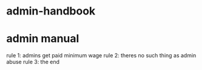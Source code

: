 # admin-handbook
# admin manual
rule 1: admins get paid minimum wage
rule 2: theres no such thing as admin abuse
rule 3: the end
